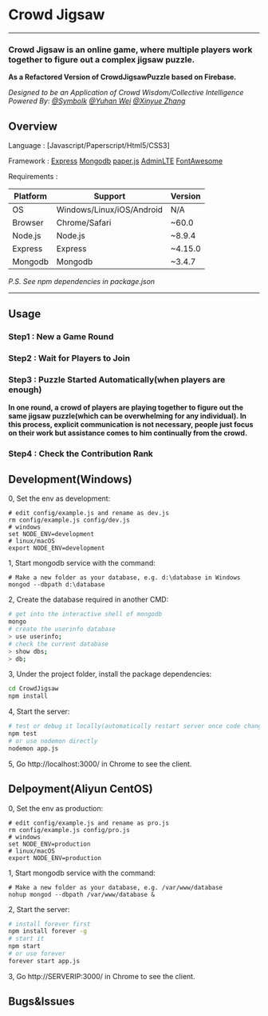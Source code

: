 # Crowd Jigsaw

---

### **Crowd Jigsaw is an online game, where multiple players work together to figure out a complex jigsaw puzzle.** ###

**As a Refactored Version of CrowdJigsawPuzzle based on Firebase.**

_Designed to be an Application of Crowd Wisdom/Collective Intelligence_
_Powered By_: _[@Symbolk](http://www.symbolk.com)_  _[@Yuhan Wei](https://github.com/weiyuhan)_  _[@Xinyue Zhang](https://github.com/ZXinyue)_

## Overview

Language : [Javascript/Paperscript/Html5/CSS3]

Framework :
[Express](http://www.expressjs.com.cn/ "Express offical site") 
[Mongodb](https://www.mongodb.com/ "Mongodb offical site")
[paper.js](http://www.paperjs.org/ "Paper.js")
[AdminLTE](https://github.com/almasaeed2010/AdminLTE "AdminLTE") 
[FontAwesome](http://fontawesome.dashgame.com/ "FontAwesome")

Requirements :

Platform  | Support  |  Version
------------ | -------------  | -------------
OS | Windows/Linux/iOS/Android | N/A
Browser | Chrome/Safari | ~60.0
Node.js | Node.js | ~8.9.4
Express | Express | ~4.15.0
Mongodb | Mongodb | ~3.4.7

_P.S. See npm dependencies in package.json_
 
---
## Usage

### Step1 : New a Game Round


### Step2 : Wait for Players to Join

### Step3 : Puzzle Started Automatically(when players are enough)

**In one round, a crowd of players are playing together to figure out the same jigsaw puzzle(which can be overwhelming for any individual). In this process, explicit communication is not necessary, people just focus on their work but assistance comes to him continually from the crowd.**

### Step4 : Check the Contribution Rank

## Development(Windows)

0, Set the env as development:

```shell
# edit config/example.js and rename as dev.js
rm config/example.js config/dev.js
# windows
set NODE_ENV=development
# linux/macOS
export NODE_ENV=development
```

1, Start mongodb service with the command:

```shell
# Make a new folder as your database, e.g. d:\database in Windows
mongod --dbpath d:\database
```
2, Create the database required in another CMD:

```sh
# get into the interactive shell of mongodb
mongo
# create the userinfo database
> use userinfo;
# check the current database
> show dbs;
> db;

```
3, Under the project folder, install the package dependencies:

```sh
cd CrowdJigsaw
npm install
```

4, Start the server:

```sh
# test or debug it locally(automatically restart server once code changed)
npm test
# or use nodemon directly
nodemon app.js
```
5, Go http://localhost:3000/ in Chrome to see the client.


## Delpoyment(Aliyun CentOS)

0, Set the env as production:

```shell
# edit config/example.js and rename as pro.js
rm config/example.js config/pro.js
# windows
set NODE_ENV=production
# linux/macOS
export NODE_ENV=production
```

1, Start mongodb service with the command:

```shell
# Make a new folder as your database, e.g. /var/www/database
nohup mongod --dbpath /var/www/database &
```
2, Start the server:

```sh
# install forever first
npm install forever -g
# start it
npm start
# or use forever
forever start app.js
```

3, Go http://SERVERIP:3000/ in Chrome to see the client.

## Bugs&Issues
